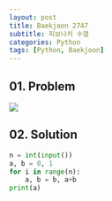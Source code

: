 ```yaml
---
layout: post
title: Baekjoon 2747
subtitle: 피보나치 수열
categories: Python
tags: [Python, Baekjoon]
---
```


## 01. Problem

<img src="https://github.com/WoojinJeonkr/WoojinJeonkr.github.io/blob/main/assets/images/post_image/baekjoon_2747.png?raw=true">

## 02. Solution

```Python
n = int(input())
a, b = 0, 1
for i in range(n):
    a, b = b, a+b
print(a)
```
